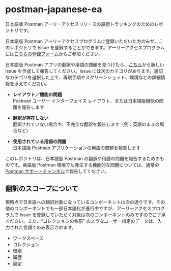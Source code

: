 # postman-japanese-ea

日本語版 Postman アーリーアクセスリリースの課題トラッキングのためのレポジトリです。

日本語版 Postman アーリーアクセスプログラムに登録いただいた方のみが、このレポジトリで Issue を登録することができます。アーリーアクセスプログラムには[こちらの登録フォーム](https://forms.gle/8uqmKH9icHuu98j36)からご参加ください。

日本語版 Postman アプリの翻訳や用語の問題を見つけたら、[こちら](https://github.com/postmanlabs/postman-japanese-ea/issues/new/choose)から新しい Issue を作成して報告してください。Issue には次のカテゴリがあります。適切なカテゴリを選択した上で、再現手順やスクリーンショット、環境などの詳細情報を添えてください。

- **レイアウト／機能の問題**<br>
  Postman ユーザー インターフェイス レイアウト、または日本語版機能の問題を報告します

- **翻訳が存在しない**<br>
  翻訳されていない場合や、不完全な翻訳を報告します（例：英語のままの場合など）

- **使用されている用語の問題**<br>
  日本語版 Postman アプリケーションの用語の問題を報告します

このレポジトリは、日本語版 Postman の翻訳や用語の問題を報告するためのものです。英語版 Postman 環境でも発生する機能的な問題については、通常の [Postman サポートチャンネル](https://support.postman.com/hc/en-us)で報告してください。

## 翻訳のスコープについて

現時点で日本語への翻訳対象になっているコンポーネントは次の通りです。その他のコンポーネントでも一部日本語化が進行中ですが、アーリーアクセスプログラムで Issue を登録していただく対象は次のコンポーネントのみですのでご了承ください。また、“コレクションの名前” のようなユーザー指定のデータは、入力された言語でのみ表示されます。

- ワークスペース
- コレクション
- 環境
- 履歴
- 設定
